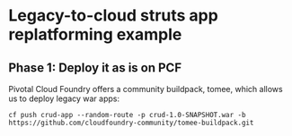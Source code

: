 # Legacy-to-cloud struts app replatforming example

## Phase 1: Deploy it as is on PCF
Pivotal Cloud Foundry offers a community buildpack, tomee, which allows us to deploy legacy war apps:

```cf push crud-app --random-route -p crud-1.0-SNAPSHOT.war -b https://github.com/cloudfoundry-community/tomee-buildpack.git```